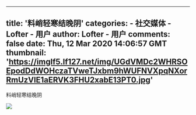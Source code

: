 
---
title: '料峭轻寒结晚阴'
categories: 
    - 社交媒体
    - Lofter - 用户
author: Lofter - 用户
comments: false
date: Thu, 12 Mar 2020 14:06:57 GMT
thumbnail: 'https://imglf5.lf127.net/img/UGdVMDc2WHRSOEpodDdWOHczaTVweTJxbm9hWUFNVXpqNXorRmUzVlE1aERVK3FHU2xabE13PT0.jpg'
---

<div>   
<p>料峭轻寒结晚阴</p><p><img src="https://imglf5.lf127.net/img/UGdVMDc2WHRSOEpodDdWOHczaTVweTJxbm9hWUFNVXpqNXorRmUzVlE1aERVK3FHU2xabE13PT0.jpg" referrerpolicy="no-referrer"></p>  
</div>
            